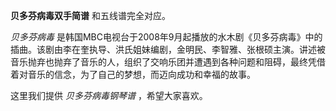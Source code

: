 

**贝多芬病毒双手简谱** 和五线谱完全对应。

_贝多芬病毒_
是韩国MBC电视台于2008年9月起播放的水木剧《贝多芬病毒》中的插曲。该剧由李在奎执导、洪氏姐妹编剧，金明民、李智雅、张根硕主演。讲述被音乐抛弃也抛弃了音乐的人，组织了交响乐团并遭遇到各种问题和阻碍，最终凭借着对音乐的信念，为了自己的梦想，而迈向成功和幸福的故事。

这里我们提供 _贝多芬病毒钢琴谱_ ，希望大家喜欢。

